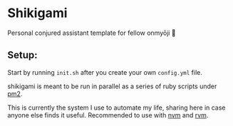# Shikigami
Personal conjured assistant template for fellow onmyōji :bookmark:

## Setup:
Start by running `init.sh` after you create your own `config.yml` file.

shikigami is meant to be run in parallel as a series of ruby scripts under [pm2](https://pm2.keymetrics.io/).

This is currently the system I use to automate my life, sharing here in case anyone else finds it useful. Recommended to use with [nvm](https://github.com/nvm-sh/nvm) and [rvm](https://github.com/rvm/rvm).
